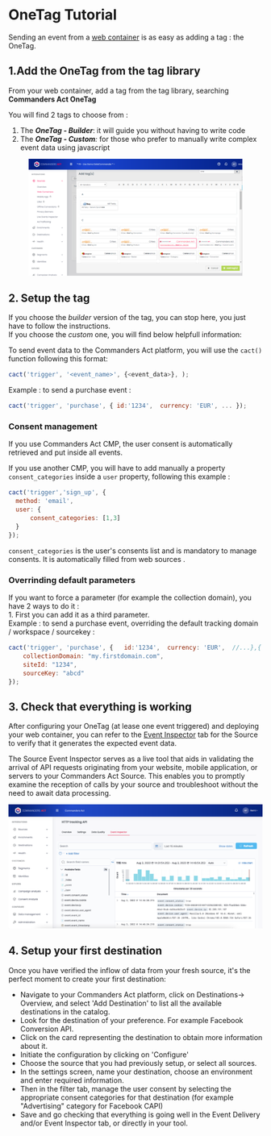 # OneTag Tutorial

Sending an event from a [web container](../../features/sources/sources-catalog/web/containers/) is as easy as adding a tag : the OneTag.

## 1.Add the OneTag from the tag library

From your web container, add a tag from the tag library, searching **Commanders Act OneTag**

You will find 2 tags to choose from :&#x20;

1. The _**OneTag - Builder**_: it will guide you without having to write code
2. The _**OneTag - Custom**:_ for those who prefer to manually write complex event data using javascript

<figure><img src="../../.gitbook/assets/image.png" alt=""><figcaption></figcaption></figure>

## 2. Setup the tag

If you choose the _builder_ version of the tag, you can stop here, you just have to follow the instructions.\
If you choose the _custom_ one, you will find below helpfull information:

To send event data to the Commanders Act platform, you will use the `cact()` function following this format:

```javascript
cact('trigger', '<event_name>', {<event_data>}, );
```

Example : to send a purchase event :

```javascript
cact('trigger', 'purchase', { id:'1234',  currency: 'EUR', ... });
```

### Consent management

If you use Commanders Act CMP, the user consent is automatically retrieved and put inside all events.

If you use another CMP, you will have to add manually a property `consent_categories` inside a `user` property, following this example :&#x20;

```javascript
cact('trigger','sign_up', {
  method: 'email', 
  user: {
      consent_categories: [1,3]
  }
});
```

`consent_categories` is the user's consents list and is mandatory to manage consents. It is automatically filled from web sources .

### Overrinding default parameters

If you want to force a parameter (for example the collection domain), you have 2 ways to do it : \
1\. First you can add it as a third parameter.\
Example : to send a purchase event, overriding the default tracking domain / workspace / sourcekey :

```javascript
cact('trigger', 'purchase', {   id:'1234',  currency: 'EUR',  //...},{
    collectionDomain: "my.firstdomain.com",
    siteId: "1234", 
    sourceKey: "abcd"
});
```

## 3. Check that everything is working

After configuring your OneTag (at lease one event triggered) and deploying your web container, you can refer to the [Event Inspector](../../features/sources/live-event-inspector.md) tab for the Source to verify that it generates the expected event data.

The Source Event Inspector serves as a live tool that aids in validating the arrival of API requests originating from your website, mobile application, or servers to your Commanders Act Source. This enables you to promptly examine the reception of calls by your source and troubleshoot without the need to await data processing.

![](<../../.gitbook/assets/image (1).png>)

## 4. Setup your first destination

Once you have verified the inflow of data from your fresh source, it's the perfect moment to create your first destination:

* Navigate to your Commanders Act platform, click on Destinations-> Overview, and select 'Add Destination' to list all the available destinations in the catalog.
* Look for the destination of your preference. For example Facebook Conversion API.
* Click on the card representing the destination to obtain more information about it.
* Initiate the configuration by clicking on 'Configure'
* Choose the source that you had previously setup, or select all sources.
* In the settings screen, name your destination, choose an environment and enter required information.
* Then in the filter tab, manage the user consent by selecting the appropriate consent categories for that destination (for example "Advertising" category for Facebook CAPI)
* Save and go checking that everything is going well in the Event Delivery and/or Event Inspector tab, or directly in your tool.
